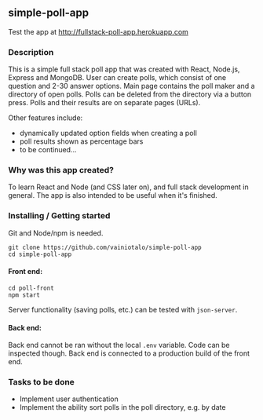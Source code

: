 ## simple-poll-app

Test the app at <http://fullstack-poll-app.herokuapp.com>

### Description

This is a simple full stack poll app that was created with React, Node.js, Express and MongoDB. User can create polls, which consist of one question and 2-30 answer options. Main page contains the poll maker and a directory of open polls. Polls can be deleted from the directory via a button press. Polls and their results are on separate pages (URLs).

Other features include:
- dynamically updated option fields when creating a poll
- poll results shown as percentage bars
- to be continued...

### Why was this app created?

To learn React and Node (and CSS later on), and full stack development in general. The app is also intended to be useful when it's finished.

### Installing / Getting started

Git and Node/npm is needed.

```
git clone https://github.com/vainiotalo/simple-poll-app
cd simple-poll-app
```

#### Front end:

```
cd poll-front
npm start
```

 Server functionality (saving polls, etc.) can be tested with `json-server`.

#### Back end:

Back end cannot be ran without the local `.env` variable. Code can be inspected though. Back end is connected to a production build of the front end.


### Tasks to be done

- Implement user authentication
- Implement the ability sort polls in the poll directory, e.g. by date
